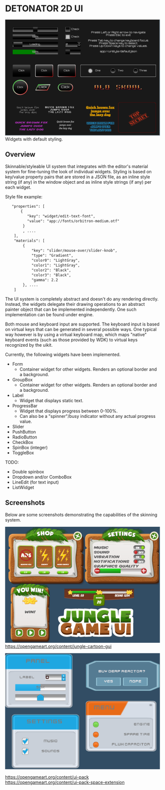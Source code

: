 DETONATOR 2D UI
=================

![HUD](screens/screenshot.png "Widgets with default styling.")  
Widgets with default styling.

Overview
-----------------
Skinnable/styleable UI system that integrates with the editor's material system
for fine-tuning the look of individual widgets. Styling is based on key/value 
property pairs that are stored in a JSON file, as an inline style string (if any)
in the window object and as inline style strings (if any) per each widget.

Style file example:

```
   "properties": [
       {
          "key": "widget/edit-text-font",
          "value": "app://fonts/orbitron-medium.otf"
        }
        , ....
    ],
    "materials": [
        {
            "key": "slider/mouse-over/slider-knob",
            "type": "Gradient",
            "color0": "LightGray",
            "color1": "LightGray",
            "color2": "Black",
            "color3": "Black",
            "gamma": 2.2
        }, ....
    ]        
```

The UI system is completely abstract and doesn't do any rendering directly.
Instead, the widgets delegate their drawing operations to an abstract painter object
that can be implemented independently. One such implementation can be found under engine.

Both mouse and keyboard input are supported. The keyboard input is based on virtual keys
that can be generated in several possible ways. One typical way however is by using a 
virtual keyboard map, which maps "native" keyboard events (such as those provided by WDK)
to virtual keys recognized by the uikit. 

Currently, the following widgets have been implemented.
* Form
  - Container widget for other widgets. Renders an optional border and a background.
* GroupBox
  - Container widget for other widgets. Renders an optional border and a background.
* Label
  - Widget that displays static text.
* ProgressBar 
  - Widget that displays progress between 0-100%. 
  - Can also be a "spinner"/busy indicator without any actual progress value.
* Slider
* PushButton
* RadioButton
* CheckBox
* SpinBox (integer)
* ToggleBox

TODO:
* Double spinbox
* Dropdown and/or ComboBox
* LineEdit (for text input)
* ListWidget

Screenshots
---------------------
Below are some screenshots demonstrating the capabilities of the skinning system.

![Custom Style](screens/jungle.png "UI system screenshot with custom style")  
https://opengameart.org/content/jungle-cartoon-gui

![Custom Style](screens/kenney.png "UI system screenshot with custom style")

https://opengameart.org/content/ui-pack  
https://opengameart.org/content/ui-pack-space-extension
